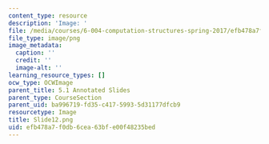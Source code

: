 ```yaml
---
content_type: resource
description: 'Image: '
file: /media/courses/6-004-computation-structures-spring-2017/efb478a7f0db6cea63bfe00f48235bed_Slide12.png
file_type: image/png
image_metadata:
  caption: ''
  credit: ''
  image-alt: ''
learning_resource_types: []
ocw_type: OCWImage
parent_title: 5.1 Annotated Slides
parent_type: CourseSection
parent_uid: ba996719-fd35-c417-5993-5d31177dfcb9
resourcetype: Image
title: Slide12.png
uid: efb478a7-f0db-6cea-63bf-e00f48235bed
---
```

